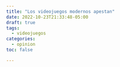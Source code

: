 ```yaml
---
title: "Los videojuegos modernos apestan"
date: 2022-10-23T21:33:48-05:00
draft: true
tags:
  - videojuegos
categories:
  - opinion
toc: false

---
```

